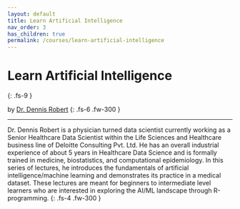 ```yaml
---
layout: default
title: Learn Artificial Intelligence
nav_order: 3
has_children: true
permalink: /courses/learn-artificial-intelligence
---
```

# Learn Artificial Intelligence
{: .fs-9 }

by [Dr. Dennis Robert](https://www.linkedin.com/in/dr-dennis-robert-0924ba38)
{: .fs-6 .fw-300 }

---

Dr. Dennis Robert is a physician turned data scientist currently working as a Senior Healthcare Data Scientist within the Life Sciences and Healthcare business line of Deloitte Consulting Pvt. Ltd. He has an overall industrial experience of about 5 years in Healthcare Data Science and is formally trained in medicine, biostatistics, and computational epidemiology. In this series of lectures, he introduces the fundamentals of artificial intelligence/machine learning and demonstrates its practice in a medical dataset. These lectures are meant for beginners to intermediate level learners who are interested in exploring the AI/ML landscape through R-programming.
{: .fs-4 .fw-300 }
